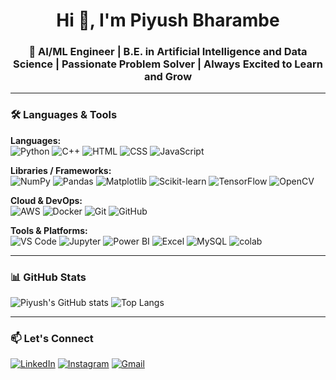 <h1 align="center">Hi 👋, I'm Piyush Bharambe</h1>
<h3 align="center">🚀 AI/ML Engineer | B.E. in Artificial Intelligence and Data Science | Passionate Problem Solver | Always Excited to Learn and Grow</h3>

---

### 🛠️ Languages & Tools

**Languages:**  
![Python](https://img.shields.io/badge/-Python-3776AB?style=flat-square&logo=python&logoColor=white)
![C++](https://img.shields.io/badge/-C++-00599C?style=flat-square&logo=c%2B%2B&logoColor=white)
![HTML](https://img.shields.io/badge/-HTML-E34F26?style=flat-square&logo=html5&logoColor=white)
![CSS](https://img.shields.io/badge/-CSS-1572B6?style=flat-square&logo=css3&logoColor=white)
![JavaScript](https://img.shields.io/badge/-JavaScript-F7DF1E?style=flat-square&logo=javascript&logoColor=black)

**Libraries / Frameworks:**  
![NumPy](https://img.shields.io/badge/-NumPy-013243?style=flat-square&logo=numpy&logoColor=white)
![Pandas](https://img.shields.io/badge/-Pandas-150458?style=flat-square&logo=pandas&logoColor=white)
![Matplotlib](https://img.shields.io/badge/-Matplotlib-11557C?style=flat-square)
![Scikit-learn](https://img.shields.io/badge/-Scikit--learn-F7931E?style=flat-square&logo=scikit-learn&logoColor=white)
![TensorFlow](https://img.shields.io/badge/-TensorFlow-FF6F00?style=flat-square&logo=tensorflow&logoColor=white)
![OpenCV](https://img.shields.io/badge/-OpenCV-5C3EE8?style=flat-square&logo=opencv&logoColor=white)

**Cloud & DevOps:**  
![AWS](https://img.shields.io/badge/-AWS-232F3E?style=flat-square&logo=amazonaws&logoColor=white)
![Docker](https://img.shields.io/badge/-Docker-2496ED?style=flat-square&logo=docker&logoColor=white)
![Git](https://img.shields.io/badge/-Git-F05032?style=flat-square&logo=git&logoColor=white)
![GitHub](https://img.shields.io/badge/-GitHub-181717?style=flat-square&logo=github)

**Tools & Platforms:**  
![VS Code](https://img.shields.io/badge/-VSCode-007ACC?style=flat-square&logo=visual-studio-code&logoColor=white)
![Jupyter](https://img.shields.io/badge/-Jupyter-F37626?style=flat-square&logo=jupyter&logoColor=white)
![Power BI](https://img.shields.io/badge/-PowerBI-F2C811?style=flat-square&logo=powerbi&logoColor=black)
![Excel](https://img.shields.io/badge/-Excel-FFA500?style=flat-square&logo=powerbi&logoColor=black)
![MySQL](https://img.shields.io/badge/-MySQL-4479A1?style=flat-square&logo=mysql&logoColor=white)
![colab](https://img.shields.io/badge/-colab-4479A1?style=flat-square&logo=mysql&logoColor=orange)



---

### 📊 GitHub Stats
![Piyush's GitHub stats](https://github-readme-stats.vercel.app/api?username=PiyushBharambe&show_icons=true&theme=radical)
![Top Langs](https://github-readme-stats.vercel.app/api/top-langs/?username=PiyushBharambe&layout=compact&theme=radical)

---

### 📫 Let's Connect
[![LinkedIn](https://img.shields.io/badge/-LinkedIn-0077B5?style=flat-square&logo=linkedin&logoColor=white)](https://www.linkedin.com/in/piyush-bharambe-208895287)
[![Instagram](https://img.shields.io/badge/-Instagram-E4405F?style=flat-square&logo=instagram&logoColor=white)](https://www.instagram.com/piyush.__.bharambe__)
[![Gmail](https://img.shields.io/badge/-Gmail-D14836?style=flat-square&logo=gmail&logoColor=white)](mailto:piyushrb202@gmail.com)






